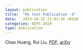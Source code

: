 ```yaml
---
layout: publication
title:  "My test Publication -4"
date:   2019-10-22 21:03:36 +0530
categories: NIPS 2019
type: publication
---
```

Chao Huang, Rui Liu. [PDF][PDF], [arXiv][arXiv]



[PDF]: https://jekyllrb.com/docs/home
[arXiv]:   https://github.com/jekyll/jekyll
